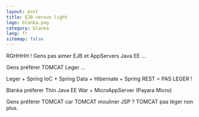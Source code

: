 ```yaml
---
layout: post
title: EJB versus light
logo: blanka.png
category: blanka
lang: fr
sitemap: false
---
```


RGHHHH ! Gens pas aimer EJB et AppServers Java EE ...

Gens préférer TOMCAT Leger ...

Leger + Spring IoC + Spring Data + Hibernate + Spring REST = PAS LEGER !

Blanka préferer Thin Java EE War + MicroAppServer (Payara Micro)

Gens préférer TOMCAT car TOMCAT mouliner JSP ? TOMCAT pas léger non plus.